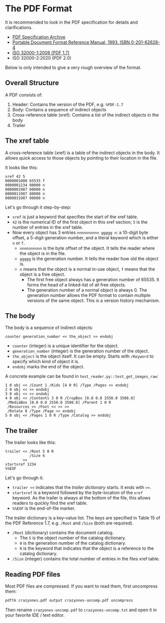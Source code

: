 # The PDF Format

It is recommended to look in the PDF specification for details and clarifications.

* [PDF Specification Archive](https://pdfa.org/resource/pdf-specification-archive/)
* [Portable Document Format Reference Manual, 1993. ISBN 0-201-62628-4](https://opensource.adobe.com/dc-acrobat-sdk-docs/pdfstandards/pdfreference1.0.pdf)
* [ISO 32000-1:2008 (PDF 1.7)](https://opensource.adobe.com/dc-acrobat-sdk-docs/pdfstandards/PDF32000_2008.pdf)
* ISO 32000-2:2020 (PDF 2.0)

Below is only intended to give a very rough overview of the format.

## Overall Structure

A PDF consists of:

1. Header: Contains the version of the PDF, e.g. `%PDF-1.7`
2. Body: Contains a sequence of indirect objects
3. Cross-reference table (xref): Contains a list of the indirect objects in the body
4. Trailer

## The xref table

A cross-reference table (xref) is a table of the indirect objects in the body.
It allows quick access to those objects by pointing to their location in the file.

It looks like this:

```text
xref 42 5
0000001000 65535 f
0000001234 00000 n
0000001987 00000 n
0000011987 00000 n
0000031987 00000 n
```

Let's go through it step-by-step:

* `xref` is just a keyword that specifies the start of the xref table.
* `42` is the numerical ID of the first object in this xref section; `5` is the number of entries in the xref table.
* Now every object has 3 entries `nnnnnnnnnn ggggg n`: a 10-digit byte offset,
  a 5-digit generation number, and a literal keyword which is either `n` or `f`.
    * `nnnnnnnnnn` is the byte offset of the object. It tells the reader where
      the object is in the file.
    * `ggggg` is the generation number. It tells the reader how old the object is.
    * `n` means that the object is a normal in-use object, `f` means that the object
      is a free object.
        * The first free object always has a generation number of 65535. It forms
          the head of a linked-list of all free objects.
        * The generation number of a normal object is always 0. The generation
          number allows the PDF format to contain multiple versions of the same
          object. This is a version history mechanism.

## The body

The body is a sequence of indirect objects:

`counter generation_number << the_object >> endobj`

* `counter` (integer) is a unique identifier for the object.
* `generation_number` (integer) is the generation number of the object.
* `the_object` is the object itself. It can be empty. Starts with `/Keyword` to
  specify which kind of object it is.
* `endobj` marks the end of the object.

A concrete example can be found in `test_reader.py::test_get_images_raw`:

```text
1 0 obj << /Count 1 /Kids [4 0 R] /Type /Pages >> endobj
2 0 obj << >> endobj
3 0 obj << >> endobj
4 0 obj << /Contents 3 0 R /CropBox [0.0 0.0 2550.0 3508.0]
 /MediaBox [0.0 0.0 2550.0 3508.0] /Parent 1 0 R
 /Resources << /Font << >> >>
 /Rotate 0 /Type /Page >> endobj
5 0 obj << /Pages 1 0 R /Type /Catalog >> endobj
```

## The trailer

The trailer looks like this:

```text
trailer << /Root 5 0 R
           /Size 6
        >>
startxref 1234
%%EOF
```

Let's go through it:

* `trailer <<` indicates that the *trailer dictionary* starts. It ends with `>>`.
* `startxref` is a keyword followed by the byte-location of the `xref` keyword.
  As the trailer is always at the bottom of the file, this allows readers to
  quickly find the xref table.
* `%%EOF` is the end-of-file marker.

The trailer dictionary is a key-value list. The keys are specified in
Table 15 of the PDF Reference 1.7, e.g. `/Root` and `/Size` (both are required).

* `/Root` (dictionary) contains the document catalog.
    * The `5` is the object number of the catalog dictionary.
    * `0` is the generation number of the catalog dictionary.
    * `R` is the keyword that indicates that the object is a reference to the
      catalog dictionary.
* `/Size` (integer) contains the total number of entries in the files xref table.


## Reading PDF files

Most PDF files are compressed. If you want to read them, first uncompress them:

```bash
pdftk crazyones.pdf output crazyones-uncomp.pdf uncompress
```

Then rename `crazyones-uncomp.pdf` to `crazyones-uncomp.txt` and open it in
your favorite IDE / text editor.
